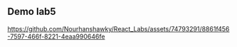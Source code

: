 ## Demo lab5



https://github.com/Nourhanshawky/React_Labs/assets/74793291/8861f456-7597-466f-8221-4eaa990646fe

